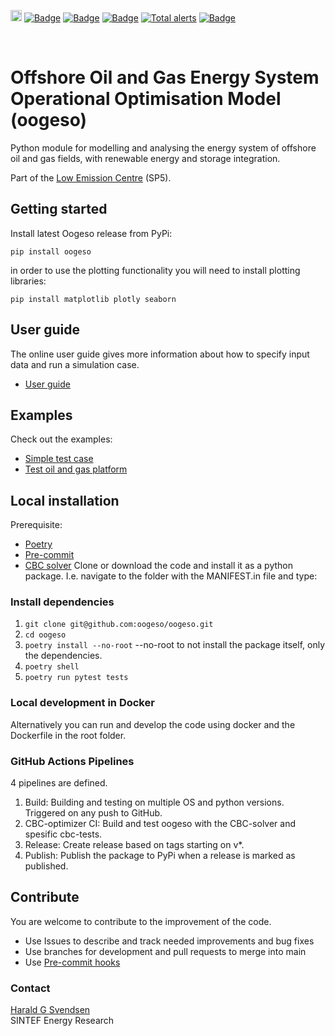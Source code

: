 <p>
<a href="https://badge.fury.io/gh/oogeso%2Foogeso"><img src="https://badge.fury.io/gh/oogeso%2Foogeso.svg" alt="GitHub version" height="18"></a>
<a href="https://github.com/oogeso/oogeso/actions/workflows/build.yml?query=workflow%3ACI"><img src="https://img.shields.io/github/workflow/status/oogeso/oogeso/CI" alt="Badge"></a>
<a href="https://www.python.org/"><img src="https://img.shields.io/badge/python-3.7%20%7C%203.8%20%7C%203.9%20%7C%203.10-blue.svg" alt="Badge"></a>
<a href="https://github.com/psf/black"><img src="https://img.shields.io/badge/code%20style-black-000000.svg" alt="Badge"></a>
<a href="https://lgtm.com/projects/g/oogeso/oogeso/alerts/"><img alt="Total alerts" src="https://img.shields.io/lgtm/alerts/g/oogeso/oogeso.svg?logo=lgtm&logoWidth=18"/></a>
<a href="https://lgtm.com/projects/g/oogeso/oogeso/context:python"><img src="https://img.shields.io/lgtm/grade/python/g/oogeso/oogeso.svg?logo=lgtm&logoWidth=18" alt="Badge"></a>
</p>
<br/>

# Offshore Oil and Gas Energy System Operational Optimisation Model (oogeso)

Python module for modelling and analysing the energy system of offshore oil and gas fields, with renewable energy and storage integration.

Part of the [Low Emission Centre](https://www.sintef.no/en/projects/lowemission-research-centre/) (SP5).

## Getting started
Install latest Oogeso release from PyPi:
```
pip install oogeso
```

in order to use the plotting functionality you will need to install plotting libraries:

```
pip install matplotlib plotly seaborn
```

## User guide
The online user guide  gives more information about how to
specify input data and run a simulation case.

*  [User guide](https://github.com/oogeso/oogeso/blob/master/docs/userguide.md)



## Examples
Check out the examples:

* [Simple test case](https://github.com/oogeso/oogeso/blob/master/examples/test%20case2.ipynb)
* [Test oil and gas platform](https://github.com/oogeso/oogeso/blob/master/examples/leogo_reference_platform.ipynb)

## Local installation
Prerequisite: 
- [Poetry](https://python-poetry.org/docs/#installation)
- [Pre-commit](https://pre-commit.com/)
- [CBC solver](https://projects.coin-or.org/Cbc)
Clone or download the code and install it as a python package. I.e. navigate to the folder with the MANIFEST.in file and type:

### Install dependencies
1. `git clone git@github.com:oogeso/oogeso.git`
2. `cd oogeso`
3. `poetry install --no-root`  --no-root to not install the package itself, only the dependencies.
4. `poetry shell`
5. `poetry run pytest tests`

### Local development in Docker
Alternatively you can run and develop the code using docker and the Dockerfile in the root folder.

### GitHub Actions Pipelines
4 pipelines are defined.

1. Build: Building and testing on multiple OS and python versions. Triggered on any push to GitHub.
2. CBC-optimizer CI: Build and test oogeso with the CBC-solver and spesific cbc-tests.
3. Release: Create release based on tags starting on v*.
4. Publish: Publish the package to PyPi when a release is marked as published.

## Contribute
You are welcome to contribute to the improvement of the code.

* Use Issues to describe and track needed improvements and bug fixes
* Use branches for development and pull requests to merge into main
* Use [Pre-commit hooks](https://pre-commit.com/)

### Contact

[Harald G Svendsen](https://www.sintef.no/en/all-employees/employee/?empid=3414)  
SINTEF Energy Research
